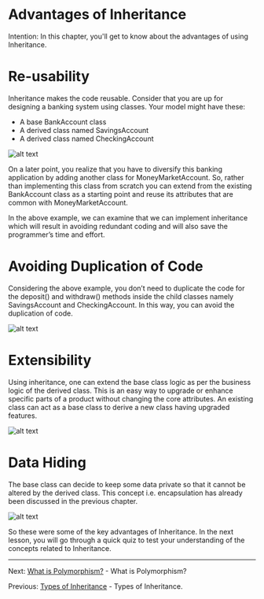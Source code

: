 # Advantages of Inheritance

Intention: In this chapter, you'll get to know about the advantages of using Inheritance.

# Re-usability

Inheritance makes the code reusable. Consider that you are up for designing a banking system using classes. 
Your model might have these:

- A base BankAccount class
- A derived class named SavingsAccount
- A derived class named CheckingAccount

![alt text](../../etc/oop/img.png "Img")

On a later point, you realize that you have to diversify this banking application by adding another class 
for MoneyMarketAccount. So, rather than implementing this class from scratch you can extend from the existing BankAccount 
class as a starting point and reuse its attributes that are common with MoneyMarketAccount.

In the above example, we can examine that we can implement inheritance which will result in avoiding redundant coding 
and will also save the programmer’s time and effort.

# Avoiding Duplication of Code

Considering the above example, you don’t need to duplicate the code for the deposit() and withdraw() methods 
inside the child classes namely SavingsAccount and CheckingAccount. In this way, you can avoid the duplication of code.

![alt text](../../etc/oop/img.png "Img")

# Extensibility

Using inheritance, one can extend the base class logic as per the business logic of the derived class. 
This is an easy way to upgrade or enhance specific parts of a product without changing the core attributes. 
An existing class can act as a base class to derive a new class having upgraded features.

![alt text](../../etc/oop/img.png "Img")

# Data Hiding

The base class can decide to keep some data private so that it cannot be altered by the derived class. 
This concept i.e. encapsulation has already been discussed in the previous chapter.

![alt text](../../etc/oop/img.png "Img")

So these were some of the key advantages of Inheritance. In the next lesson, you will go through a quick quiz 
to test your understanding of the concepts related to Inheritance.

<hr>

Next: [What is Polymorphism?](chapter_16.md "What is Polymorphism?") - What is Polymorphism?

Previous: [Types of Inheritance](chapter_14.md "Types of Inheritance") - Types of Inheritance.